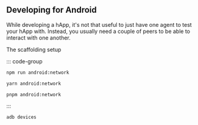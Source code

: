 ## Developing for Android

While developing a hApp, it's not that useful to just have one agent to test your hApp with. Instead, you usually need a couple of peers to be able to interact with one another. 

The scaffolding setup 

::: code-group
```bash [npm]
npm run android:network
```

```bash [yarn]
yarn android:network
```

```bash [pnpm]
pnpm android:network
```
:::

```bash
adb devices
```
